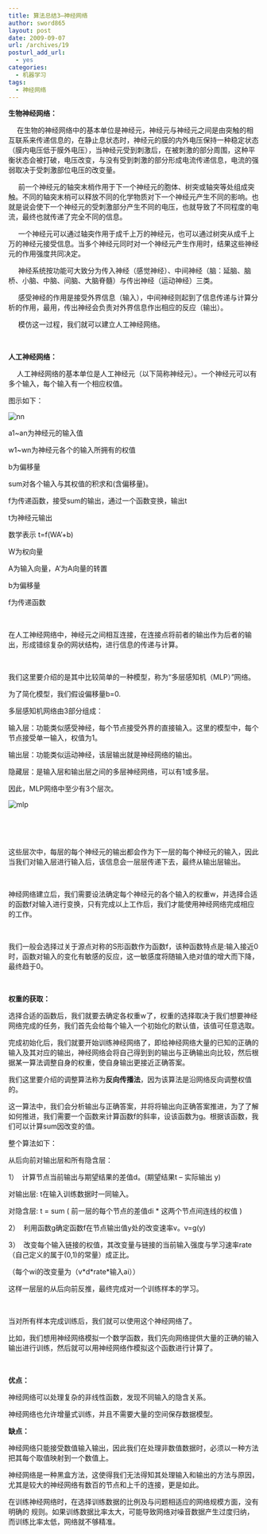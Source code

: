 ```yaml
---
title: 算法总结3—神经网络
author: sword865
layout: post
date: 2009-09-07
url: /archives/19
posturl_add_url:
  - yes
categories:
  - 机器学习
tags:
  - 神经网络
---
```

**生物神经网络：**

**&nbsp;&nbsp;&nbsp;&nbsp;** 在生物的神经网络中的基本单位是神经元，神经元与神经元之间是由突触的相互联系来传递信息的，在静止息状态时，神经元的膜的内外电压保持一种稳定状态（膜内电压低于膜外电压），当神经元受到刺激后，在被刺激的部分周围，这种平衡状态会被打破，电压改变，与没有受到刺激的部分形成电流传递信息，电流的强弱取决于受刺激部位电压的改变量。

&nbsp;&nbsp;&nbsp;&nbsp; 前一个神经元的轴突末梢作用于下一个神经元的胞体、树突或轴突等处组成突触。不同的轴突末梢可以释放不同的化学物质对下一个神经元产生不同的影响。也就是说会使下一个神经元的受刺激部分产生不同的电压，也就导致了不同程度的电流，最终也就传递了完全不同的信息。

&nbsp;&nbsp;&nbsp;&nbsp; 一个神经元可以通过轴突作用于成千上万的神经元，也可以通过树突从成千上万的神经元接受信息。当多个神经元同时对一个神经元产生作用时，结果这些神经元的作用强度共同决定。

&nbsp;&nbsp;&nbsp;&nbsp; 神经系统按功能可大致分为传入神经（感觉神经）、中间神经（脑：延脑、脑桥、小脑、中脑、间脑、大脑脊髓）与传出神经（运动神经）三类。

&nbsp;&nbsp;&nbsp;&nbsp; 感受神经的作用是接受外界信息（输入），中间神经则起到了信息传递与计算分析的作用，最用，传出神经会负责对外界信息作出相应的反应（输出）。

&nbsp;&nbsp;&nbsp;&nbsp; 模仿这一过程，我们就可以建立人工神经网络。

**&nbsp;**

**人工神经网络：**

**&nbsp;&nbsp;&nbsp;&nbsp;** 人工神经网络的基本单位是人工神经元（以下简称神经元）。一个神经元可以有多个输入，每个输入有一个相应权值。

图示如下：

<img class="alignnone  wp-image-125" src="http://upload.wikimedia.org/wikipedia/commons/9/97/Ncell.png" alt="nn" />

a1~an为神经元的输入值

w1~wn为神经元各个的输入所拥有的权值

b为偏移量

sum对各个输入与其权值的积求和(含偏移量)。

f为传递函数，接受sum的输出，通过一个函数变换，输出t

t为神经元输出

数学表示 t=f(WA&#8217;+b)

W为权向量

A为输入向量，A&#8217;为A向量的转置

b为偏移量

f为传递函数

&nbsp;

在人工神经网络中，神经元之间相互连接，在连接点将前者的输出作为后者的输出，形成错综复杂的网状结构，进行信息的传递与计算。

&nbsp;

我们这里要介绍的是其中比较简单的一种模型，称为&ldquo;多层感知机（MLP）&rdquo;网络。

为了简化模型，我们假设偏移量b=0.

多层感知机网络由3部分组成：

输入层：功能类似感受神经，每个节点接受外界的直接输入。这里的模型中，每个节点接受单一输入，权值为1。

输出层：功能类似运动神经，该层输出就是神经网络的输出。

隐藏层：是输入层和输出层之间的多层神经网络，可以有1或多层。

因此，MLP网络中至少有3个层次。

<img class="alignnone  wp-image-125" src="http://pic002.cnblogs.com/images/2012/52809/2012063021381464.jpg" alt="mlp" />

<p align="center">
  &nbsp;
</p>

&nbsp;

这些层次中，每层的每个神经元的输出都会作为下一层的每个神经元的输入，因此当我们对输入层进行输入后，该信息会一层层传递下去，最终从输出层输出。

&nbsp;

神经网络建立后，我们需要设法确定每个神经元的各个输入的权重w，并选择合适的函数f对输入进行变换，只有完成以上工作后，我们才能使用神经网络完成相应的工作。

&nbsp;

我们一般会选择过关于源点对称的S形函数作为函数f，该种函数特点是:输入接近0时，函数对输入的变化有敏感的反应，这一敏感度将随输入绝对值的增大而下降，最终趋于0。

<p align="center">
  &nbsp;
</p>

**权重的获取：**

选择合适的函数后，我们就要去确定各权重w了，权重的选择取决于我们想要神经网络完成的任务，我们首先会给每个输入一个初始化的默认值，该值可任意选取。

完成初始化后，我们就要开始训练神经网络了，即给神经网络大量的已知的正确的输入及其对应的输出，神经网络会将自己得到到的输出与正确输出向比较，然后根据某一算法调整自身的权重，使自身输出更接近正确答案。

我们这里要介绍的调整算法称为**反向传播法**，因为该算法是沿网络反向调整权值的。

这一算法中，我们会分析输出与正确答案，并将将输出向正确答案推进，为了了解如何推进，我们需要一个函数来计算函数f的斜率，设该函数为g。根据该函数，我们可以计算sum因改变的值。

整个算法如下：

从后向前对输出层和所有隐含层：

1）&nbsp; 计算节点当前输出与期望结果的差值d。(期望结果t &ndash; 实际输出 y)

对输出层: t在输入训练数据时一同输入。

对隐含层: t = sum ( 前一层的每个节点的差值di * 这两个节点间连线的权值 )

2）&nbsp; 利用函数g确定函数f在节点输出值y处的改变速率v。v=g(y)

3）&nbsp; 改变每个输入链接的权值，其改变量与链接的当前输入强度与学习速率rate（自己定义的属于(0,1)的常量）成正比。

（每个wi的改变量为（v\*d\*rate*输入ai））

这样一层层的从后向前反推，最终完成对一个训练样本的学习。

&nbsp;

当对所有样本完成训练后，我们就可以使用这个神经网络了。

比如，我们想用神经网络模拟一个数学函数，我们先向网络提供大量的正确的输入输出进行训练，然后就可以用神经网络作模拟这个函数进行计算了。

&nbsp;

**优点：**

神经网络可以处理复杂的非线性函数，发现不同输入的隐含关系。

神经网络也允许增量式训练，并且不需要大量的空间保存数据模型。

**缺点：**

神经网络只能接受数值输入输出，因此我们在处理非数值数据时，必须以一种方法把其每个取值映射到一个数值上。

神经网络是一种黑盒方法，这使得我们无法得知其处理输入和输出的方法与原因，尤其是较大的神经网络有数百的节点和上千的连接，更是如此。

在训练神经网络时，在选择训练数据的比例及与问题相适应的网络规模方面，没有明确的 规则。如果训练数据比率太大，可能导致网络对噪音数据产生过度归纳，而训练比率太低，网络就不够精准。


